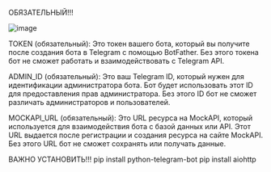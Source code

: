 ОБЯЗАТЕЛЬНЫЙ!!!

![image](https://github.com/user-attachments/assets/7c2c3138-1b04-4640-9d1d-f3952dddb8bc)

TOKEN (обязательный):
Это токен вашего бота, который вы получите после создания бота в Telegram с помощью BotFather. Без этого токена бот не сможет работать и взаимодействовать с Telegram API.

ADMIN_ID (обязательный):
Это ваш Telegram ID, который нужен для идентификации администратора бота. Бот будет использовать этот ID для предоставления прав администратора. Без этого ID бот не сможет различать администраторов и пользователей.

MOCKAPI_URL (обязательный):
Это URL ресурса на MockAPI, который используется для взаимодействия бота с базой данных или API. Этот URL выдается после регистрации и создания ресурса на сайте MockAPI. Без этого URL бот не сможет сохранять или получать данные.

ВАЖНО УСТАНОВИТЬ!!!
pip install python-telegram-bot
pip install aiohttp
